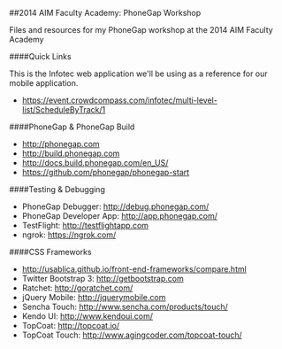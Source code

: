 ##2014 AIM Faculty Academy: PhoneGap Workshop


Files and resources for my PhoneGap workshop at the 2014 AIM Faculty Academy

####Quick Links

This is the Infotec web application we'll be using as a reference for our mobile application.
- https://event.crowdcompass.com/infotec/multi-level-list/ScheduleByTrack/1

####PhoneGap & PhoneGap Build
- http://phonegap.com
- http://build.phonegap.com
- http://docs.build.phonegap.com/en_US/
- https://github.com/phonegap/phonegap-start

####Testing & Debugging
- PhoneGap Debugger: http://debug.phonegap.com/
- PhoneGap Developer App: http://app.phonegap.com/
- TestFlight: http://testflightapp.com
- ngrok: https://ngrok.com/


####CSS Frameworks
- http://usablica.github.io/front-end-frameworks/compare.html
- Twitter Bootstrap 3: http://getbootstrap.com
- Ratchet: http://goratchet.com/
- jQuery Mobile: http://jquerymobile.com
- Sencha Touch: http://www.sencha.com/products/touch/
- Kendo UI: http://www.kendoui.com/
- TopCoat: http://topcoat.io/
- TopCoat Touch: http://www.agingcoder.com/topcoat-touch/
